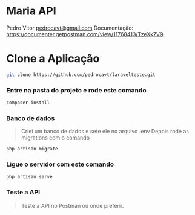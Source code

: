 # Maria API
Pedro Vitor <pedrocavt@gmail.com>
Documentação: https://documenter.getpostman.com/view/11768413/TzeXk7V9

# Clone a Aplicação
```bash
git clone https://github.com/pedrocavt/laravelteste.git
```

### Entre na pasta do projeto e rode este comando
```bash
composer install
```

### Banco de dados
> Criei um banco de dados e sete ele no arquivo .env
> Depois rode as migrations com o comando

```bash
php artisan migrate
```

### Ligue o servidor com este comando
```bash
php artisan serve
```

### Teste a API
> Teste a API no Postman ou onde preferir.
